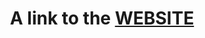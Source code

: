 <div align="center">
  <h1>A link to the <a href="https://gamingoninsulin.github.io/FullstackWebDev/index.html">WEBSITE</a></h1>
</div>
